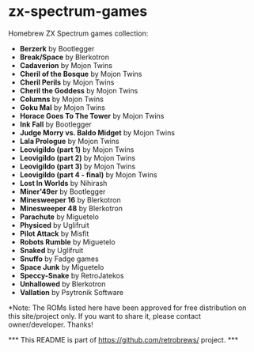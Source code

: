 # zx-spectrum-games
Homebrew ZX Spectrum games collection:

 - <b>Berzerk</b> by Bootlegger
 - <b>Break/Space</b> by Blerkotron
 - <b>Cadaverion</b> by Mojon Twins
 - <b>Cheril of the Bosque</b> by Mojon Twins
 - <b>Cheril Perils</b> by Mojon Twins
 - <b>Cheril the Goddess</b> by Mojon Twins
 - <b>Columns</b> by Mojon Twins
 - <b>Goku Mal</b> by Mojon Twins
 - <b>Horace Goes To The Tower</b> by Mojon Twins
 - <b>Ink Fall</b> by Bootlegger
 - <b>Judge Morry vs. Baldo Midget</b> by Mojon Twins
 - <b>Lala Prologue</b> by Mojon Twins
 - <b>Leovigildo (part 1)</b> by Mojon Twins
 - <b>Leovigildo (part 2)</b> by Mojon Twins
 - <b>Leovigildo (part 3)</b> by Mojon Twins
 - <b>Leovigildo (part 4 - final)</b> by Mojon Twins
 - <b>Lost In Worlds</b> by Nihirash
 - <b>Miner'49er</b> by Bootlegger
 - <b>Minesweeper 16</b> by Blerkotron
 - <b>Minesweeper 48</b> by Blerkotron
 - <b>Parachute</b> by Miguetelo
 - <b>Physiced</b> by Uglifruit
 - <b>Pilot Attack</b> by Misfit
 - <b>Robots Rumble</b> by Miguetelo
 - <b>Snaked</b> by Uglifruit
 - <b>Snuffo</b> by Fadge games
 - <b>Space Junk</b> by Miguetelo
 - <b>Speccy-Snake</b> by RetroJatekos
 - <b>Unhallowed</b> by Blerkotron
 - <b>Vallation</b> by Psytronik Software


*Note: The ROMs listed here have been approved for free distribution on this site/project only. If you want to share it, please contact owner/developer. Thanks!

*** This README is part of https://github.com/retrobrews/ project. ***
